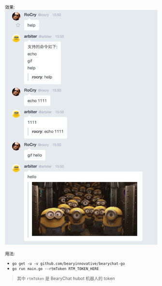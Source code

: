 效果: ![](./screenshots/arbiter-demo.png)

用法: 
* `go get -u -v github.com/bearyinnovative/bearychat-go`
* `go run main.go --rtmToken RTM_TOKEN_HERE`

> 其中 `rtmToken` 是 BearyChat hubot 机器人的 token